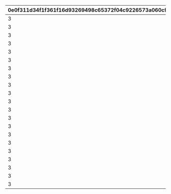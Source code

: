 |0e0f311d34f1f361f16d93269498c65372f04c9226573a060cf13dfdc5ff4ccc|246b1328f2feeffc99a1506c46d4c9862f210be14571d92511868a7af4976126|42e026a22455ab42e030abeaedb5ebcd19ee66729a2643191d7c1d549eb9d2f6|cfe45d0f04b84d03a10abb1ce640a4d6f1135eeebc55920bb200770fcca3b206|9012958cf58a107bb2f83b00dbb963abc3f5fa2cb0cba3b7e4f4b11b30d188a9|
| --- | --- | --- | --- | --- |
|3|1|803100201|3001|0|
|3|2|803100202|3001|0|
|3|3|803100203|3001|0|
|3|1|803100204|3002|0|
|3|2|803100205|3002|0|
|3|3|803100206|3002|0|
|3|1|803100207|3003|0|
|3|2|803100208|3003|0|
|3|3|803100209|3003|0|
|3|1|803100210|3004|0|
|3|2|803100211|3004|0|
|3|3|803100212|3004|0|
|3|1|803100213|3005|0|
|3|2|803100214|3005|0|
|3|3|803100215|3005|0|
|3|1|803100216|3006|0|
|3|2|803100217|3006|0|
|3|3|803100218|3006|0|
|3|1|803100219|3007|0|
|3|2|803100220|3007|0|
|3|3|803100221|3007|0|